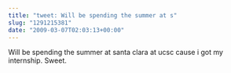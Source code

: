 ```yaml
---
title: "tweet: Will be spending the summer at s"
slug: "1291215381"
date: "2009-03-07T02:03:13+00:00"
---
```

Will be spending the summer at santa clara at ucsc cause i got my internship. Sweet.